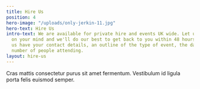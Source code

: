 ```yaml
---
title: Hire Us
position: 4
hero-image: "/uploads/only-jerkin-11.jpg"
hero-text: Hire Us
intro-text: We are available for private hire and events UK wide. Let us know what's
  on your mind and we'll do our best to get back to you within 48 hours. Please let
  us have your contact details, an outline of the type of event, the date and approximate
  number of people attending.
layout: hire-us
---
```


Cras mattis consectetur purus sit amet fermentum. Vestibulum id ligula porta felis euismod semper.